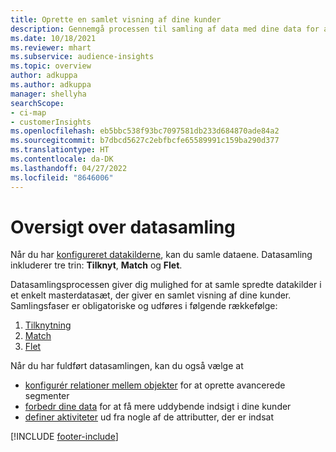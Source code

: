 ```yaml
---
title: Oprette en samlet visning af dine kunder
description: Gennemgå processen til samling af data med dine data for at oprette et enkelt datasæt med kundeprofiler.
ms.date: 10/18/2021
ms.reviewer: mhart
ms.subservice: audience-insights
ms.topic: overview
author: adkuppa
ms.author: adkuppa
manager: shellyha
searchScope:
- ci-map
- customerInsights
ms.openlocfilehash: eb5bbc538f93bc7097581db233d684870ade84a2
ms.sourcegitcommit: b7dbcd5627c2ebfbcfe65589991c159ba290d377
ms.translationtype: HT
ms.contentlocale: da-DK
ms.lasthandoff: 04/27/2022
ms.locfileid: "8646006"
---
```

# <a name="data-unification-overview"></a>Oversigt over datasamling

Når du har [konfigureret datakilderne](data-sources.md), kan du samle dataene. Datasamling inkluderer tre trin: **Tilknyt**, **Match** og **Flet**.

Datasamlingsprocessen giver dig mulighed for at samle spredte datakilder i et enkelt masterdatasæt, der giver en samlet visning af dine kunder. Samlingsfaser er obligatoriske og udføres i følgende rækkefølge:

1. [Tilknytning](map-entities.md)
2. [Match](match-entities.md)
3. [Flet](merge-entities.md)

Når du har fuldført datasamlingen, kan du også vælge at

- [konfigurér relationer mellem objekter](relationships.md) for at oprette avancerede segmenter
- [forbedr dine data](enrichment-hub.md) for at få mere uddybende indsigt i dine kunder
- [definer aktiviteter](activities.md) ud fra nogle af de attributter, der er indsat


[!INCLUDE [footer-include](includes/footer-banner.md)]